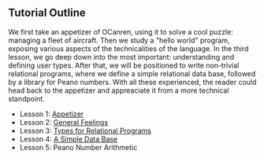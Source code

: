 ## Tutorial Outline

We first take an appetizer of OCanren, using it to solve a cool puzzle:
 managing a fleet of aircraft. Then we study a "hello world" program,
 exposing various aspects of the technicalities of the language. In the third lesson, 
 we go deep down into the most important: understanding and defining 
 user types. After that, we will be positioned to write non-trivial relational programs, 
 where we define a simple relational data base, followed by a library for Peano numbers. 
 With all these experienced, the reader could head back to the appetizer and appreaciate 
 it from a more technical standpoint. 

- Lesson 1: [Appetizer](aircraft_fleet)
- Lesson 2: [General Feelings](./helloWorld)
- Lesson 3: [Types for Relational Programs](./digTypes)
- Lesson 4: [A Simple Data Base](./ascii_ctrl_db)
- Lesson 5: Peano Number Arithmetic

  

